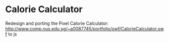 Calorie Calculator
==================

Redesign and porting the Pixel Calorie Calculator: http://www.comp.nus.edu.sg/~a0087745/portfolio/swf/CalorieCalculator.swf to js


